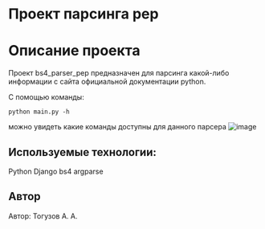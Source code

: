 # Проект парсинга pep
# Описание проекта
Проект bs4_parser_pep предназначен для парсинга какой-либо информации с сайта официальной документации python.  

С помощью команды:
```
python main.py -h
```
можно увидеть какие команды доступны для данного парсера
![image](https://github.com/user-attachments/assets/57059c41-1448-4cc0-801a-5db0caea0d67)

## Используемые технологии:
Python
Django
bs4
argparse

## Автор
Автор: Тогузов А. А.
